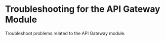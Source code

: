 <!-- loiofd9415c1250f4285a54259bf57642ac0 -->

# Troubleshooting for the API Gateway Module

Troubleshoot problems related to the API Gateway module.

